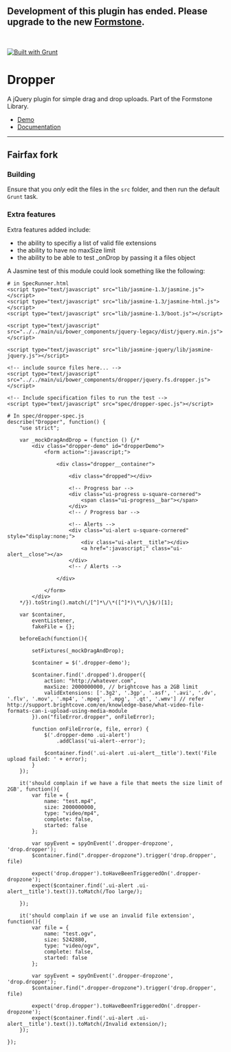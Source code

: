 <h2>Development of this plugin has ended. Please upgrade to the new <a href="http://formstone.it">Formstone</a>.</h2><br> 

<a href="http://gruntjs.com" target="_blank"><img src="https://cdn.gruntjs.com/builtwith.png" alt="Built with Grunt"></a> 
# Dropper 

A jQuery plugin for simple drag and drop uploads. Part of the Formstone Library. 

- [Demo](http://classic.formstone.it/components/Dropper/demo/index.html) 
- [Documentation](http://classic.formstone.it/dropper/) 



---

## Fairfax fork

### Building

Ensure that you *only* edit the files in the `src` folder, and then run the default `Grunt` task.

### Extra features

Extra features added include:

* the ability to specifiy a list of valid file extensions
* the ability to have no maxSize limit
* the ability to be able to test _onDrop by passing it a files object

A Jasmine test of this module could look something like the following:

    # in SpecRunner.html
    <script type="text/javascript" src="lib/jasmine-1.3/jasmine.js"></script>
    <script type="text/javascript" src="lib/jasmine-1.3/jasmine-html.js"></script>
    <script type="text/javascript" src="lib/jasmine-1.3/boot.js"></script>

    <script type="text/javascript" src="../../main/ui/bower_components/jquery-legacy/dist/jquery.min.js"></script>

    <script type="text/javascript" src="lib/jasmine-jquery/lib/jasmine-jquery.js"></script>

    <!-- include source files here... -->
    <script type="text/javascript" src="../../main/ui/bower_components/dropper/jquery.fs.dropper.js"></script>

    <!-- Include specification files to run the test -->
    <script type="text/javascript" src="spec/dropper-spec.js"></script>

    # In spec/dropper-spec.js
    describe("Dropper", function() {
        "use strict";

        var _mockDragAndDrop = (function () {/*
            <div class="dropper-demo" id="dropperDemo">
                <form action=":javascript;">

                    <div class="dropper__container">

                        <div class="dropped"></div>

                        <!-- Progress bar -->
                        <div class="ui-progress u-square-cornered">
                            <span class="ui-progress__bar"></span>
                        </div>
                        <!-- / Progress bar -->

                        <!-- Alerts -->
                        <div class="ui-alert u-square-cornered" style="display:none;">
                            <div class="ui-alert__title"></div>
                            <a href=":javascript;" class="ui-alert__close"></a>
                        </div>
                        <!-- / Alerts -->

                    </div>

                </form>
            </div>
        */}).toString().match(/[^]*\/\*([^]*)\*\/\}$/)[1];

        var $container,
            eventListener,
            fakeFile = {};

        beforeEach(function(){

            setFixtures(_mockDragAndDrop);

            $container = $('.dropper-demo');

            $container.find('.dropped').dropper({
                action: "http://whatever.com",
                maxSize: 2000000000, // brightcove has a 2GB limit
                validExtensions: ['.3g2', '.3gp', '.asf', '.avi', '.dv', '.flv', '.mov', '.mp4', '.mpeg', '.mpg', '.qt', '.wmv'] // refer http://support.brightcove.com/en/knowledge-base/what-video-file-formats-can-i-upload-using-media-module
            }).on("fileError.dropper", onFileError);

            function onFileError(e, file, error) {
                $('.dropper-demo .ui-alert')
                    .addClass('ui-alert--error');

                $container.find('.ui-alert .ui-alert__title').text('File upload failed: ' + error);
            }
        });

        it('should complain if we have a file that meets the size limit of 2GB', function(){
            var file = {
                name: "test.mp4",
                size: 2000000000,
                type: "video/mp4",
                complete: false,
                started: false
            };

            var spyEvent = spyOnEvent('.dropper-dropzone', 'drop.dropper');
            $container.find(".dropper-dropzone").trigger('drop.dropper', file)

            expect('drop.dropper').toHaveBeenTriggeredOn('.dropper-dropzone');
            expect($container.find('.ui-alert .ui-alert__title').text()).toMatch(/Too large/);

        });

        it('should complain if we use an invalid file extension', function(){
            var file = {
                name: "test.ogv",
                size: 5242880,
                type: "video/ogv",
                complete: false,
                started: false
            };

            var spyEvent = spyOnEvent('.dropper-dropzone', 'drop.dropper');
            $container.find(".dropper-dropzone").trigger('drop.dropper', file)

            expect('drop.dropper').toHaveBeenTriggeredOn('.dropper-dropzone');
            expect($container.find('.ui-alert .ui-alert__title').text()).toMatch(/Invalid extension/);
        });

    });
